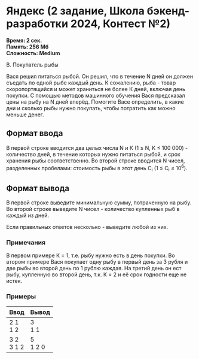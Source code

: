<h1 class="title">Яндекс (2 задание, Школа бэкенд-разработки 2024, Контест №2)</h1>
<p><b>Время: 2 сек.<br>Память: 256 Мб<br>Сложность: Medium</b></p>
<p>В. Покупатель рыбы</p>
<p>Вася решил питаться рыбой. Он решил, что в течение N дней он должен съедать по одной рыбе каждый день. К сожалению, рыба - товар скоропортящийся и может храниться не более К дней, включая день покупки. С помощью методов машинного обучения Вася предсказал цены на рыбу на N дней вперёд.
Помогите Васе определить, в какие дни и сколько рыбы нужно покупать, чтобы потратить как можно меньше денег.</p>

<h2>Формат ввода</h2>
<p>В первой строке вводится два целых числа N и К (1 ≤ N, K ≤ 100 000) - количество дней, в течение которых нужно питаться рыбой, и срок хранения рыбы соответственно.
Во второй строке вводится N чисел, разделенных пробелами: стоимость рыбы в этот день C<sub>i</sub> (1 ≤ C<sub>i</sub> ≤ 10<sup>6</sup>).</p>

<h2>Формат вывода</h2>
<p>В первой строке выведите минимальную сумму, потраченную на рыбу.
Во второй строке выведите N чисел - количество купленных рыб в каждый из дней.</p>
<p>Если правильных ответов несколько - выведите любой из них.</p>

<h3>Примечания</h3>
<p>В первом примере К = 1, т.е. рыбу нужно есть в день покупки.
Во втором примере Вася покупает одну рыбу в первый день за 3 рубля и две рыбы во второй день по 1 рублю каждая. На третий день он ест рыбу, купленную во второй день, т.к. К = 2 и её срок годности еще не истек.</p>

<h3>Примеры</h3>
<table class="sample-tests">
  <thead>
     <tr>
        <th>Ввод</th>
        <th>Вывод</th>
     </tr>
  </thead>
  <tbody>
     <tr>
        <td>2 1<br>1 2</td>
        <td>3<br>1 1</td>
     </tr>
     <tr>
        <td>3 2<br>3 1 2</td>
        <td>5<br>1 2 0</td>
     </tr>

  </tbody>
</table>